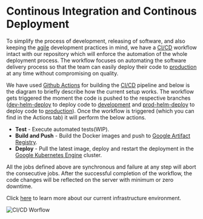 # Continous Integration and Continous Deployment

To simplify the process of development, releasing of software, and also keeping the [agile](https://en.wikipedia.org/wiki/Agile_software_development) development practices in mind, we have a [CI/CD](https://en.wikipedia.org/wiki/CI/CD) workflow intact with our repository which will enforce the automation of the whole deployment process. 
The workflow focuses on automating the software delivery process so that the team can easily deploy their code to [production](https://www.nmrxiv.org/) at any time without compromising on quality.

We have used [Github Actions](https://docs.github.com/en/actions) for building the [CI/CD](https://en.wikipedia.org/wiki/CI/CD) pipeline and below is the diagram to briefly describe how the current setup works. The workflow gets triggered the moment the code is pushed to the respective branches ([dev-helm-deploy](https://github.com/NFDI4Chem/nmrxiv/tree/dev-helm-deploy) to deploy code to [development](https://dev.nmrxiv.org) and [prod-helm-deploy](https://github.com/NFDI4Chem/nmrxiv/tree/prod-helm-deploy) to deploy code to [production](https://www.nmrxiv.org/)). Once the workflow is triggered (which you can find in the Actions tab) it will perform the below actions.
* **Test** - Execute automated tests(WIP).
* **Build and Push** -  Build the Docker images and push to [Google Artifact Registry](https://cloud.google.com/artifact-registry/docs).
* **Deploy** - Pull the latest image, deploy and restart the deployment in the [Google Kubernetes Engine](https://cloud.google.com/kubernetes-engine/docs) cluster.

All the jobs defined above are synchronous and failure at any step will abort the consecutive jobs. After the successful completion of the workflow, the code changes will be reflected on the server with minimum or zero downtime.

Click [here](/docs/developer-guides/deployment/environment) to learn more about our current infrastructure environment.

![CI/CD Worflow](/img/cicd_workflow.jpg) 

